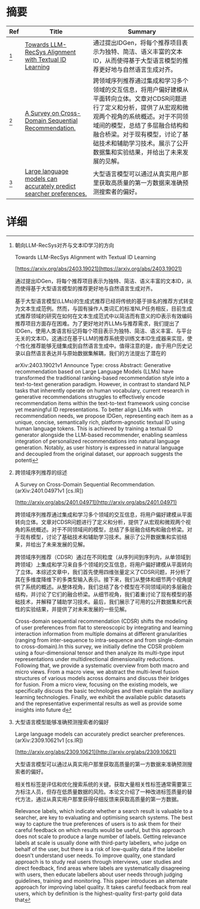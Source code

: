 # 摘要

| Ref | Title | Summary |
| --- | --- | --- |
| [^1] | [Towards LLM-RecSys Alignment with Textual ID Learning](https://arxiv.org/abs/2403.19021) | 通过提出IDGen，将每个推荐项目表示为独特、简洁、语义丰富的文本ID，从而使得基于大型语言模型的推荐更好地与自然语言生成对齐。 |
| [^2] | [A Survey on Cross-Domain Sequential Recommendation.](http://arxiv.org/abs/2401.04971) | 跨领域序列推荐通过集成和学习多个领域的交互信息，将用户偏好建模从平面转向立体。文章对CDSR问题进行了定义和分析，提供了从宏观和微观两个视角的系统概述。对于不同领域间的模型，总结了多层融合结构和融合桥梁。对于现有模型，讨论了基础技术和辅助学习技术。展示了公开数据集和实验结果，并给出了未来发展的见解。 |
| [^3] | [Large language models can accurately predict searcher preferences.](http://arxiv.org/abs/2309.10621) | 大型语言模型可以通过从真实用户那里获取高质量的第一方数据来准确预测搜索者的偏好。 |

# 详细

[^1]: 朝向LLM-RecSys对齐与文本ID学习的方向

    Towards LLM-RecSys Alignment with Textual ID Learning

    [https://arxiv.org/abs/2403.19021](https://arxiv.org/abs/2403.19021)

    通过提出IDGen，将每个推荐项目表示为独特、简洁、语义丰富的文本ID，从而使得基于大型语言模型的推荐更好地与自然语言生成对齐。

    

    基于大型语言模型(LLMs)的生成式推荐已经将传统的基于排名的推荐方式转变为文本生成范例。然而，与固有操作人类词汇的标准NLP任务相反，目前生成式推荐领域的研究在如何在文本生成范式中以简洁而有意义的ID表示有效编码推荐项目方面存在困难。为了更好地对齐LLMs与推荐需求，我们提出了IDGen，使用人类语言标记将每个项目表示为独特、简洁、语义丰富、与平台无关的文本ID。这通过在基于LLM的推荐系统旁训练文本ID生成器来实现，使个性化推荐能够无缝集成到自然语言生成中。值得注意的是，由于用户历史记录以自然语言表达并与原始数据集解耦，我们的方法提出了潜在的

    arXiv:2403.19021v1 Announce Type: cross  Abstract: Generative recommendation based on Large Language Models (LLMs) have transformed the traditional ranking-based recommendation style into a text-to-text generation paradigm. However, in contrast to standard NLP tasks that inherently operate on human vocabulary, current research in generative recommendations struggles to effectively encode recommendation items within the text-to-text framework using concise yet meaningful ID representations. To better align LLMs with recommendation needs, we propose IDGen, representing each item as a unique, concise, semantically rich, platform-agnostic textual ID using human language tokens. This is achieved by training a textual ID generator alongside the LLM-based recommender, enabling seamless integration of personalized recommendations into natural language generation. Notably, as user history is expressed in natural language and decoupled from the original dataset, our approach suggests the potenti
    
[^2]: 跨领域序列推荐的综述

    A Survey on Cross-Domain Sequential Recommendation. (arXiv:2401.04971v1 [cs.IR])

    [http://arxiv.org/abs/2401.04971](http://arxiv.org/abs/2401.04971)

    跨领域序列推荐通过集成和学习多个领域的交互信息，将用户偏好建模从平面转向立体。文章对CDSR问题进行了定义和分析，提供了从宏观和微观两个视角的系统概述。对于不同领域间的模型，总结了多层融合结构和融合桥梁。对于现有模型，讨论了基础技术和辅助学习技术。展示了公开数据集和实验结果，并给出了未来发展的见解。

    

    跨领域序列推荐（CDSR）通过在不同粒度（从序列间到序列内，从单领域到跨领域）上集成和学习来自多个领域的交互信息，将用户偏好建模从平面转向了立体。本综述文章中，我们首先使用四维张量定义了CDSR问题，并分析了其在多维度降维下的多类型输入表示。接下来，我们从整体和细节两个视角提供了系统的概述。从整体视角，我们总结了各个模型在不同领域间的多层融合结构，并讨论了它们的融合桥梁。从细节视角，我们着重讨论了现有模型的基础技术，并解释了辅助学习技术。最后，我们展示了可用的公开数据集和代表性的实验结果，并提供了对未来发展的一些见解。

    Cross-domain sequential recommendation (CDSR) shifts the modeling of user preferences from flat to stereoscopic by integrating and learning interaction information from multiple domains at different granularities (ranging from inter-sequence to intra-sequence and from single-domain to cross-domain).In this survey, we initially define the CDSR problem using a four-dimensional tensor and then analyze its multi-type input representations under multidirectional dimensionality reductions. Following that, we provide a systematic overview from both macro and micro views. From a macro view, we abstract the multi-level fusion structures of various models across domains and discuss their bridges for fusion. From a micro view, focusing on the existing models, we specifically discuss the basic technologies and then explain the auxiliary learning technologies. Finally, we exhibit the available public datasets and the representative experimental results as well as provide some insights into future d
    
[^3]: 大型语言模型能够准确预测搜索者的偏好

    Large language models can accurately predict searcher preferences. (arXiv:2309.10621v1 [cs.IR])

    [http://arxiv.org/abs/2309.10621](http://arxiv.org/abs/2309.10621)

    大型语言模型可以通过从真实用户那里获取高质量的第一方数据来准确预测搜索者的偏好。

    

    相关性标签是评估和优化搜索系统的关键。获取大量相关性标签通常需要第三方标注人员，但存在低质量数据的风险。本论文介绍了一种改进标签质量的替代方法，通过从真实用户那里获得仔细反馈来获取高质量的第一方数据。

    Relevance labels, which indicate whether a search result is valuable to a searcher, are key to evaluating and optimising search systems. The best way to capture the true preferences of users is to ask them for their careful feedback on which results would be useful, but this approach does not scale to produce a large number of labels. Getting relevance labels at scale is usually done with third-party labellers, who judge on behalf of the user, but there is a risk of low-quality data if the labeller doesn't understand user needs. To improve quality, one standard approach is to study real users through interviews, user studies and direct feedback, find areas where labels are systematically disagreeing with users, then educate labellers about user needs through judging guidelines, training and monitoring. This paper introduces an alternate approach for improving label quality. It takes careful feedback from real users, which by definition is the highest-quality first-party gold data that 
    

